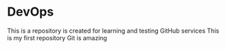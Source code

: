 # DevOps
This is a repository is created for learning and testing GitHub services
This is my first repository
Git is amazing
